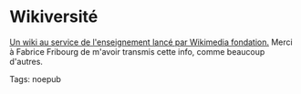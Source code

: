 # Wikiversité

[Un wiki au service de l'enseignement lancé par Wikimedia fondation.](http://wikiversity.org/) Merci à Fabrice Fribourg de m'avoir transmis cette info, comme beaucoup d'autres.

Tags: noepub